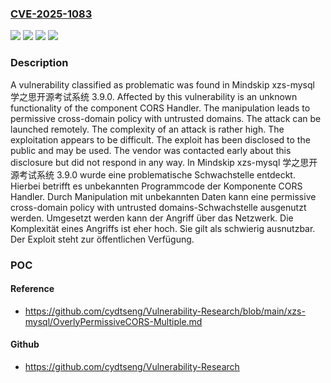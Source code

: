 ### [CVE-2025-1083](https://cve.mitre.org/cgi-bin/cvename.cgi?name=CVE-2025-1083)
![](https://img.shields.io/static/v1?label=Product&message=xzs-mysql%20%E5%AD%A6%E4%B9%8B%E6%80%9D%E5%BC%80%E6%BA%90%E8%80%83%E8%AF%95%E7%B3%BB%E7%BB%9F&color=blue)
![](https://img.shields.io/static/v1?label=Version&message=3.9.0%20&color=brightgreen)
![](https://img.shields.io/static/v1?label=Vulnerability&message=Origin%20Validation%20Error&color=brightgreen)
![](https://img.shields.io/static/v1?label=Vulnerability&message=Permissive%20Cross-domain%20Policy%20with%20Untrusted%20Domains&color=brightgreen)

### Description

A vulnerability classified as problematic was found in Mindskip xzs-mysql 学之思开源考试系统 3.9.0. Affected by this vulnerability is an unknown functionality of the component CORS Handler. The manipulation leads to permissive cross-domain policy with untrusted domains. The attack can be launched remotely. The complexity of an attack is rather high. The exploitation appears to be difficult. The exploit has been disclosed to the public and may be used. The vendor was contacted early about this disclosure but did not respond in any way.
In Mindskip xzs-mysql 学之思开源考试系统 3.9.0 wurde eine problematische Schwachstelle entdeckt. Hierbei betrifft es unbekannten Programmcode der Komponente CORS Handler. Durch Manipulation mit unbekannten Daten kann eine permissive cross-domain policy with untrusted domains-Schwachstelle ausgenutzt werden. Umgesetzt werden kann der Angriff über das Netzwerk. Die Komplexität eines Angriffs ist eher hoch. Sie gilt als schwierig ausnutzbar. Der Exploit steht zur öffentlichen Verfügung.

### POC

#### Reference
- https://github.com/cydtseng/Vulnerability-Research/blob/main/xzs-mysql/OverlyPermissiveCORS-Multiple.md

#### Github
- https://github.com/cydtseng/Vulnerability-Research

